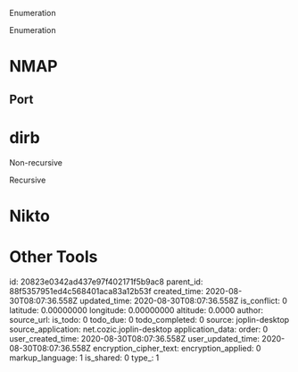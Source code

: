 Enumeration

Enumeration

# NMAP
## Port



# dirb
Non-recursive

Recursive

# Nikto

# Other Tools


id: 20823e0342ad437e97f402171f5b9ac8
parent_id: 88f5357951ed4c568401aca83a12b53f
created_time: 2020-08-30T08:07:36.558Z
updated_time: 2020-08-30T08:07:36.558Z
is_conflict: 0
latitude: 0.00000000
longitude: 0.00000000
altitude: 0.0000
author: 
source_url: 
is_todo: 0
todo_due: 0
todo_completed: 0
source: joplin-desktop
source_application: net.cozic.joplin-desktop
application_data: 
order: 0
user_created_time: 2020-08-30T08:07:36.558Z
user_updated_time: 2020-08-30T08:07:36.558Z
encryption_cipher_text: 
encryption_applied: 0
markup_language: 1
is_shared: 0
type_: 1